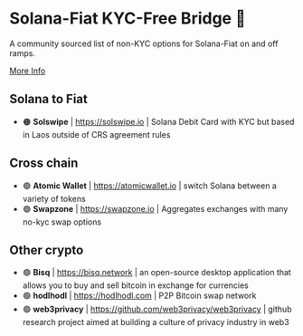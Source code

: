 # Solana-Fiat KYC-Free Bridge :handshake:

A community sourced list of non-KYC options for Solana-Fiat on and off ramps.

[More Info](./INFO.md)

## Solana to Fiat

- 🟠 **Solswipe** | https://solswipe.io |  Solana Debit Card with KYC but based in Laos outside of CRS agreement rules

<!-- # Fiat to Solana -->

## Cross chain

- 🟢 **Atomic Wallet** | https://atomicwallet.io | switch Solana between a variety of tokens
- 🟢 **Swapzone** | https://swapzone.io | Aggregates exchanges with many no-kyc swap options

## Other crypto

- 🟢 **Bisq** | https://bisq.network | an open-source desktop application that allows you to buy and sell bitcoin in exchange for currencies
- 🟢 **hodlhodl** | https://hodlhodl.com | P2P Bitcoin swap network
- 🟢 **web3privacy** | https://github.com/web3privacy/web3privacy | github research project aimed at building a culture of privacy industry in web3
